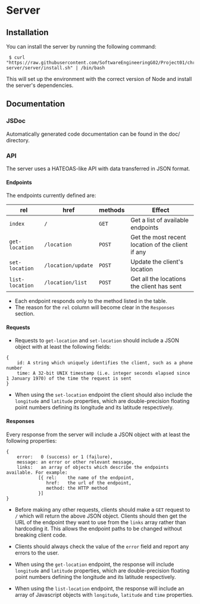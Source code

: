 # Server

## Installation
You can install the server by running the following command:

```
 $ curl "https://raw.githubusercontent.com/SoftwareEngineeringG02/Project01/chris-server/server/install.sh" | /bin/bash
```

This will set up the environment with the correct version of Node and install the server's dependencies.

## Documentation
### JSDoc

Automatically generated code documentation can be found in the doc/ directory.

### API

The server uses a HATEOAS-like API with data transferred in JSON format.

#### Endpoints

The endpoints currently defined are:

rel             | href               | methods | Effect
--------------- | ------------------ | --------| --
`index`         | `/`                | `GET`   | Get a list of available endpoints
`get-location`  | `/location`        | `POST`  | Get the most recent location of the client if any
`set-location`  | `/location/update` | `POST`  | Update the client's location
`list-location` | `/location/list`   | `POST`  | Get all the locations the client has sent

 * Each endpoint responds only to the method listed in the table.
 * The reason for the `rel` column will become clear in the `Responses` section.

#### Requests

 * Requests to `get-location` and `set-location` should include a JSON object with at least the following fields:

 ```
 {
     id: A string which uniquely identifies the client, such as a phone number
     time: A 32-bit UNIX timestamp (i.e. integer seconds elapsed since 1 January 1970) of the time the request is sent
 }
 ```

 * When using the `set-location` endpoint the client should also include the `longitude` and `latitude` properties, which are double-precision floating point numbers defining its longitude and its latitude respectively.

#### Responses

Every response from the server will include a JSON object with at least the following properties:

```
{
    error:   0 (success) or 1 (failure),
    message: an error or other relevant message,
    links:   an array of objects which describe the endpoints available. For example:
            [{ rel:    the name of the endpoint,
               href:   the url of the endpoint,
               method: the HTTP method
            }]
}
```

 * Before making any other requests, clients should make a `GET` request to `/` which will return the above JSON object. Clients should then get the URL of the endpoint they want to use from the `links` array rather than hardcoding it. This allows the endpoint paths to be changed without breaking client code.

 * Clients should always check the value of the `error` field and report any errors to the user.

 * When using the `get-location` endpoint, the response will include `longitude` and `latitude` properties, which are double-precision floating point numbers defining the longitude and its latitude respectively.

* When using the `list-location` endpoint, the response will include an array of Javascript objects with `longitude`, `latitude` and `time` properties.
